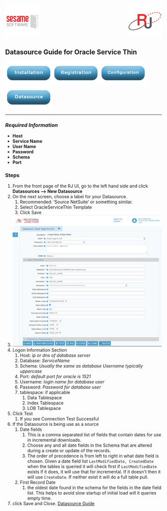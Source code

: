[![Logo](../images/SesameLogo110x110.png)](http://www.sesamesoftware.com) <img align=right src="../images/RJOrbit110x110.png">

[comment]: # (Change Heading to reflect Datasource)

## Datasource Guide for Oracle Service Thin

[comment]: # (Leave Nav BAR untouched)

[![Installation](../images/Button_Installation.png)](../guides/installguide.md)[![Registration](../images/Button_Registration.png)](../guides/RegistrationGuide.md)[![Configuration](../images/Button_Configuration.png)](../guides/configurationGuide.md)[![Datasource](../images/Button_Datasource.png)](../guides/DatasourceGuide.md)

---

[comment]: # (Leave Or Alter Required info as needed)

### *Required Information*

* **Host**
* **Service Name**
* **User Name**
* **Password**
* **Schema**
* **Port**

### Steps

[comment]: # (step 1 is common to all Datasources)
[comment]: # (Step 2.1and 2.2 should be adjusted for Data Source specific)
[comment]: # (Step 3 should be Image of the datasource you can add the screenshot to the images folder or create a placeholder like {image of datasource screen})
[comment]: # (adjust step 4 and below as needed)

1. From the front page of the RJ UI, go to the left hand side and click **Datasources --> New Datasource**
2. On the next screen, choose a label for your Datasource.
   1. Recommended: ‘Source NetSuite’ or something similar.
   2. Select OracleServiceThin Template
   3. Click Save
3. ![Oracle Service Thin Datasource](../images/oracleservicethin.png)
4. Logon Information Section
   1. Host: *ip or dns of database server*
   2. Database: *ServiceName*
   3. Schema: *Usually the same as database Username typically uppercase*
   4. Port: *default port for oracle is 1521*
   5. Username: *login name for database user*
   6. Password: *Password for database user*
   7. tablespace: if applicable
      1. Data Tablespace
      2. Index Tablespace
      3. LOB Tablespace
5. Click Test
   1. If you see Connection Test Successful
6. If the Datasource is being use as a source
   1. Date fields
      1. This is a comma separated list of fields that contain dates for use in incremental downloads.
      2. Choose any and all date fields in the Schema that are altered during a create or update of the records.
      3. The order of precedence is from left to right in what date field is chosen. Given a date field list `LastModifiedDate, CreatedDate` when the tables is queried it will check first if `LastModifiedDate` exists if it does, it will use that for incremental. If it doesn't then it will use `CreateDate`. If neither exist it will do a full table pull.
   2. First Record Date
      1. the oldest date found in the schema for the fields in the date field list. This helps to avoid slow startup of initial load will it queries empty time.
7. click Save and Close.
[Datasource Guide](../guides/DatasourceGuide.md)

